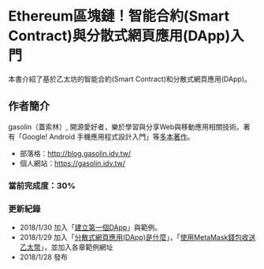 # Ethereum區塊鏈！智能合約\(Smart Contract\)與分散式網頁應用\(DApp\)入門

本書介紹了基於乙太坊的智能合約\(Smart Contract\)和分散式網頁應用\(DApp\)。

## 作者簡介

gasolin（蓋索林）, 開源愛好者，樂於學習與分享Web與移動應用相關技術。著有「Google! Android 手機應用程式設計入門」等[多本著作](https://gasolin.idv.tw/portfolio#books)。

* 部落格：http://blog.gasolin.idv.tw/
* 個人網站：https://gasolin.idv.tw/

### 當前完成度：30%

### 更新紀錄

* 2018/1/30 加入「[建立第一個DApp](content/create-first-dapp.html)」與範例。
* 2018/1/29 加入「[分散式網頁應用(DApp)是什麼](content/what-is-dapp.html)」，「[使用MetaMask錢包收送乙太幣](content/howto-send-ether-from-wallet.html)」，並加入各章範例網址
* 2018/1/28 發布
